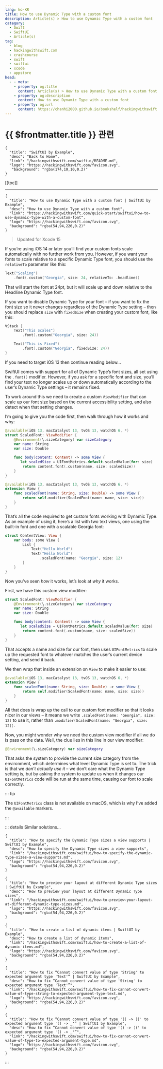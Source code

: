 ```yaml
---
lang: ko-KR
title: How to use Dynamic Type with a custom font
description: Article(s) > How to use Dynamic Type with a custom font
category:
  - Swift
  - SwiftUI
  - Article(s)
tag: 
  - blog
  - hackingwithswift.com
  - crashcourse
  - swift
  - swiftui
  - xcode
  - appstore
head:
  - - meta:
    - property: og:title
      content: Article(s) > How to use Dynamic Type with a custom font
    - property: og:description
      content: How to use Dynamic Type with a custom font
    - property: og:url
      content: https://chanhi2000.github.io/bookshelf/hackingwithswift.com/swiftui/how-to-use-dynamic-type-with-a-custom-font.html
---
```


# {{ $frontmatter.title }} 관련

```component VPCard
{
  "title": "SwiftUI by Example",
  "desc": "Back to Home",
  "link": "/hackingwithswift.com/swiftui/README.md",
  "logo": "https://hackingwithswift.com/favicon.svg",
   "background": "rgba(174,10,10,0.2)"
}
```

[[toc]]

---

```component VPCard
{
  "title": "How to use Dynamic Type with a custom font | SwiftUI by Example",
  "desc": "How to use Dynamic Type with a custom font",
  "link": "https://hackingwithswift.com/quick-start/swiftui/how-to-use-dynamic-type-with-a-custom-font",
  "logo": "https://hackingwithswift.com/favicon.svg",
  "background": "rgba(54,94,226,0.2)"
}
```

> Updated for Xcode 15

If you’re using iOS 14 or later you’ll find your custom fonts scale automatically with no further work from you. However, if you want your fonts to scale relative to a specific Dynamic Type font, you should use the `relativeTo` parameter like this:

```swift
Text("Scaling")
    .font(.custom("Georgia", size: 24, relativeTo: .headline))
```

<VidStack src="https://hackingwithswift.com/img/books/quick-start/swiftui/how-to-use-dynamic-type-with-a-custom-font-1~dark.mp4" />

That will start the font at 24pt, but it will scale up and down relative to the Headline Dynamic Type font.

If you want to disable Dynamic Type for your font – if you want to fix the font size so it never changes regardless of the Dynamic Type setting – then you should replace `size` with `fixedSize` when creating your custom font, like this:

```swift
VStack {
    Text("This Scales")
        .font(.custom("Georgia", size: 24))

    Text("This is Fixed")
        .font(.custom("Georgia", fixedSize: 24))
}
```

If you need to target iOS 13 then continue reading below…

SwiftUI comes with support for all of Dynamic Type’s font sizes, all set using the `.font()` modifier. However, if you ask for a specific font and size, you’ll find your text no longer scales up or down automatically according to the user’s Dynamic Type settings – it remains fixed.

To work around this we need to create a custom `ViewModifier` that can scale up our font size based on the current accessibility setting, and also detect when that setting changes. 

I’m going to give you the code first, then walk through how it works and why:

```swift
@available(iOS 13, macCatalyst 13, tvOS 13, watchOS 6, *)
struct ScaledFont: ViewModifier {
    @Environment(\.sizeCategory) var sizeCategory
    var name: String
    var size: Double

    func body(content: Content) -> some View {
       let scaledSize = UIFontMetrics.default.scaledValue(for: size)
        return content.font(.custom(name, size: scaledSize))
    }
}

@available(iOS 13, macCatalyst 13, tvOS 13, watchOS 6, *)
extension View {
    func scaledFont(name: String, size: Double) -> some View {
        return self.modifier(ScaledFont(name: name, size: size))
    }
}
```

That’s all the code required to get custom fonts working with Dynamic Type. As an example of using it, here’s a list with two text views, one using the built-in font and one with a scalable Georgia font:

```swift
struct ContentView: View {
    var body: some View {
        List {
            Text("Hello World")
            Text("Hello World")
                .scaledFont(name: "Georgia", size: 12)
        }
    }
}
```

<VidStack src="https://hackingwithswift.com/img/books/quick-start/swiftui/how-to-use-dynamic-type-with-a-custom-font-2~dark.mp4" />

Now you’ve seen *how* it works, let’s look at *why* it works.

First, we have this custom view modifier:

```swift
struct ScaledFont: ViewModifier {
    @Environment(\.sizeCategory) var sizeCategory
    var name: String
    var size: Double

    func body(content: Content) -> some View {
       let scaledSize = UIFontMetrics.default.scaledValue(for: size)
        return content.font(.custom(name, size: scaledSize))
    }
}
```

That accepts a name and size for our font, then uses `UIFontMetrics` to scale up the requested font to whatever matches the user’s current device setting, and send it back.

We then wrap that inside an extension on `View` to make it easier to use:

```swift
@available(iOS 13, macCatalyst 13, tvOS 13, watchOS 6, *)
extension View {
    func scaledFont(name: String, size: Double) -> some View {
        return self.modifier(ScaledFont(name: name, size: size))
    }
}
```

All that does is wrap up the call to our custom font modifier so that it looks nicer in our views – it means we write `.scaledFont(name: "Georgia", size: 12)` to use it, rather than `.modifier(ScaledFont(name: "Georgia", size: 12))`.

Now, you might wonder why we need the custom view modifier if all we do is pass on the data. Well, the clue lies in this line in our view modifier:

```swift
@Environment(\.sizeCategory) var sizeCategory
```

That asks the system to provide the current size category from the environment, which determines what level Dynamic Type is set to. The trick is that we *don’t actually use it* – we don’t care what the Dynamic Type setting is, but by asking the system to update us when it changes our `UIFontMetrics` code will be run at the same time, causing our font to scale correctly.

::: tip

The `UIFontMetrics` class is not available on macOS, which is why I’ve added the `@available` markers.

:::

::: details Similar solutions…

```component VPCard
{ 
  "title": "How to specify the Dynamic Type sizes a view supports | SwiftUI by Example",
  "desc": "How to specify the Dynamic Type sizes a view supports",
  "link": "/hackingwithswift.com/swiftui/how-to-specify-the-dynamic-type-sizes-a-view-supports.md",
  "logo": "https://hackingwithswift.com/favicon.svg",
  "background": "rgba(54,94,226,0.2)"
}
```

```component VPCard
{
  "title": "How to preview your layout at different Dynamic Type sizes | SwiftUI by Example",
  "desc": "How to preview your layout at different Dynamic Type sizes",
  "link": "/hackingwithswift.com/swiftui/how-to-preview-your-layout-at-different-dynamic-type-sizes.md",
  "logo": "https://hackingwithswift.com/favicon.svg",
  "background": "rgba(54,94,226,0.2)"
}
```

```component VPCard
{
  "title": "How to create a list of dynamic items | SwiftUI by Example",
  "desc": "How to create a list of dynamic items",
  "link": "/hackingwithswift.com/swiftui/how-to-create-a-list-of-dynamic-items.md",
  "logo": "https://hackingwithswift.com/favicon.svg",
  "background": "rgba(54,94,226,0.2)"
}
```

```component VPCard  
{
  "title": "How to fix “Cannot convert value of type 'String' to expected argument type 'Text'” | SwiftUI by Example",
  "desc": "How to fix “Cannot convert value of type 'String' to expected argument type 'Text'”",
  "link": "/hackingwithswift.com/swiftui/how-to-fix-cannot-convert-value-of-type-string-to-expected-argument-type-text.md",
  "logo": "https://hackingwithswift.com/favicon.svg",
  "background": "rgba(54,94,226,0.2)"
}
```

```component VPCard  
{
  "title": "How to fix “Cannot convert value of type '() -> ()' to expected argument type '() -> _'” | SwiftUI by Example",
  "desc": "How to fix “Cannot convert value of type '() -> ()' to expected argument type '() -> _'”",
  "link": "/hackingwithswift.com/swiftui/how-to-fix-cannot-convert-value-of-type-to-expected-argument-type.md",
  "logo": "https://hackingwithswift.com/favicon.svg",
  "background": "rgba(54,94,226,0.2)"
}
```

:::

